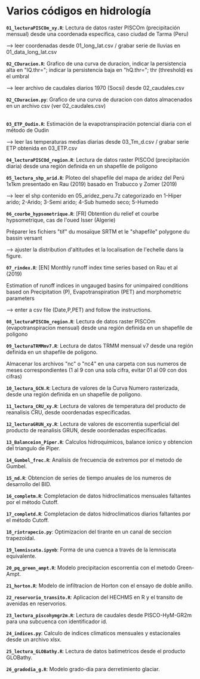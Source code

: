# Varios códigos en hidrología
**`01_lecturaPISCOm_xy.R`**: Lectura de datos raster PISCOm (precipitación mensual) desde una coordenada especifica, caso ciudad de Tarma (Peru) <p>
--> leer coordenadas desde 01_long_lat.csv / grabar serie de lluvias en 01_data_long_lat.csv <p>
**`02_CDuracion.R`**: Grafico de una curva de duracion, indicar la persistencia alta en "lQ.thr="; indicar la persistencia baja en "hQ.thr="; thr (threshold) es el umbral<p>
  --> leer archivo de caudales diarios 1970 (Socsi) desde 02_caudales.csv<p>
**`02_CDuracion.py`**: Grafico de una curva de duracion con datos almacenados en un archivo csv (ver 02_caudales.csv)<p>    
**`03_ETP_Oudin.R`**: Estimación de la evapotranspiración potencial diaria con el método de Oudin <p>
  --> leer las temperaturas medias diarias desde 03_Tm_d.csv / grabar serie ETP obtenida en 03_ETP.csv <p>
**`04_lecturaPISCOd_region.R`**: Lectura de datos raster PISCOd (precipitación diaria) desde una región definida en un shapefile de poligono <p>
**`05_lectura_shp_arid.R`**: Ploteo del shapefile del mapa de aridez del Perú 1x1km presentado en Rau (2019) basado en Trabucco y Zomer (2019) <p> 
  --> leer el shp contenido en 05_aridez_peru.7z categorizado en 1-Hiper arido; 2-Arido; 3-Semi arido; 4-Sub humedo seco; 5-Humedo<p> 
**`06_courbe_hypsometrique.R`**: [FR] Obtention du relief et courbe hypsometrique, cas de l'oued Isser (Algerie) <p>
Préparer les fichiers "tif" du mosaïque SRTM et le "shapefile" polygone du bassin versant <p>
  --> ajuster la distribution d'altitudes et la localisation de l'echelle dans la figure.<p>
**`07_rindex.R`**: [EN] Monthly runoff index time series based on Rau et al (2019) <p>
Estimation of runoff indices in ungauged basins for unimpaired conditions based on Precipitation (P), Evapotranspiration (PET) and morphometric parameters <p>
--> enter a csv file (Date,P,PET) and follow the instructions.<p>
**`08_lecturaPISCOm_region.R`**: Lectura de datos raster PISCOm (evapotranspiracion mensual) desde una región definida en un shapefile de poligono <p>
**`09_lecturaTRMMmv7.R`**: Lectura de datos TRMM mensual v7 desde una región definida en un shapefile de poligono.<p>
Almacenar los archivos "nc" o "nc4" en una carpeta con sus numeros de meses correspondientes (1 al 9 con una sola cifra, evitar 01 al 09 con dos cifras)<p>
**`10_lectura_GCN.R`**: Lectura de valores de la Curva Numero rasterizada, desde una región definida en un shapefile de poligono.<p>
**`11_lectura_CRU_xy.R`**: Lectura de valores de temperatura del producto de reanalisis CRU, desde ooordenadas especificadas.<p>
**`12_lecturaGRUN_xy.R`**: Lectura de valores de escorrentia superficial del producto de reanalisis GRUN, desde ooordenadas especificadas.<p>
**`13_Balanceion_Piper.R`**: Calculos hidroquimicos, balance ionico y obtencion del triangulo de Piper.<p>
**`14_Gumbel_frec.R`**: Analisis de frecuencia de extremos por el metodo de Gumbel.<p> 
**`15_nd.R`**: Obtencion de series de tiempo anuales de los numeros de desarrollo del BID.<p> 
**`16_completm.R`**: Completacion de datos hidroclimaticos mensuales faltantes por el método Cutoff.<p> 
**`17_completd.R`**: Completacion de datos hidroclimaticos diarios faltantes por el método Cutoff.<p> 
**`18_riotrapecio.py`**: Optimizacion del tirante en un canal de seccion trapezoidal.<p>
**`19_lemniscata.ipynb`**: Forma de una cuenca a través de la lemniscata equivalente.<p>
**`20_pq_green_ampt.R`**: Modelo precipitacion escorrentia con el metodo Green-Ampt.<p>
**`21_horton.R`**: Modelo de infiltracion de Horton con el ensayo de doble anillo.<p>
**`22_reservorio_transito.R`**: Aplicacion del HECHMS en R y el transito de avenidas en reservorios.<p>
**`23_lectura_piscohymgr2m.R`**: Lectura de caudales desde PISCO-HyM-GR2m para una subcuenca con identificador id.<p>
**`24_indices.py`**: Calculo de indices climaticos mensuales y estacionales desde un archivo xlsx.<p>
**`25_lectura_GLOBathy.R`**: Lectura de datos batimetricos desde el producto GLOBathy.<p>
**`26_gradodia_g.R`**: Modelo grado-dia para derretimiento glaciar.<p>
